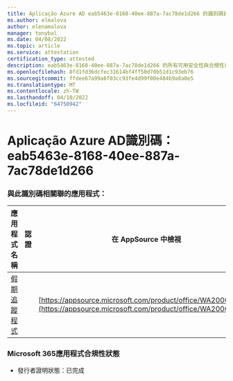 ```yaml
---
title: Aplicação Azure AD eab5463e-8168-40ee-887a-7ac78de1d266 的識別碼資訊
ms.author: elmalova
author: elenamalova
manager: tonybal
ms.date: 04/08/2022
ms.topic: article
ms.service: attestation
certification_type: attested
description: eab5463e-8168-40ee-887a-7ac78de1d266 的所有可用安全性與合規性資訊。
ms.openlocfilehash: 8fd1fd36dcfec31614bf4ff50d70b51d1c93eb76
ms.sourcegitcommit: ffdee67a99a6f03cc93fe4d99f00e484b9a8a0e5
ms.translationtype: MT
ms.contentlocale: zh-TW
ms.lasthandoff: 04/10/2022
ms.locfileid: "64750942"
---
```

# <a name="azure-app-id-eab5463e-8168-40ee-887a-7ac78de1d266"></a>Aplicação Azure AD識別碼：eab5463e-8168-40ee-887a-7ac78de1d266


### <a name="apps-associated-with-this-id"></a>與此識別碼相關聯的應用程式：
| **應用程式名稱** | **認證** | **在 AppSource 中檢視** |
|--------------|---------------|-----------------------|
| [假期追蹤程式](../forward/WA200002167.md) |  | [https://appsource.microsoft.com/product/office/WA200002167](https://appsource.microsoft.com/product/office/WA200002167) |

### <a name="microsoft-365-app-compliance-status"></a>Microsoft 365應用程式合規性狀態
- 發行者證明狀態：已完成
